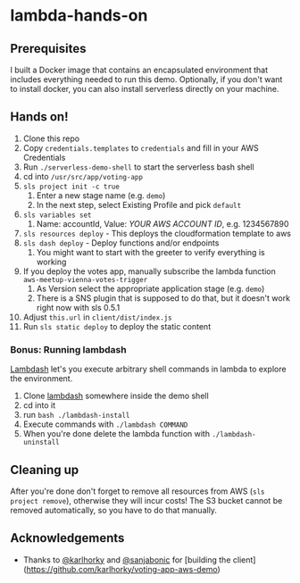 # lambda-hands-on

## Prerequisites

I built a Docker image that contains an encapsulated environment that includes everything needed to run this demo. Optionally, if you don't want to install docker, you can also install serverless directly on your machine.

## Hands on!

1. Clone this repo
2. Copy `credentials.templates` to `credentials` and fill in your AWS Credentials
3. Run `./serverless-demo-shell` to start the serverless bash shell
4. cd into `/usr/src/app/voting-app`
5. `sls project init -c true`
    1. Enter a new stage name (e.g. `demo`)
    2. In the next step, select Existing Profile and pick `default`
6. `sls variables set`
    1. Name: accountId, Value: *YOUR AWS ACCOUNT ID*, e.g. 1234567890
7. `sls resources deploy` - This deploys the cloudformation template to aws
8. `sls dash deploy` - Deploy functions and/or endpoints
    1. You might want to start with the greeter to verify everything is working
9. If you deploy the votes app, manually subscribe the lambda function `aws-meetup-vienna-votes-trigger`
    1. As Version select the appropriate application stage (e.g. `demo`)
    2. There is a SNS plugin that is supposed to do that, but it doesn't work right now with sls 0.5.1
10. Adjust `this.url` in `client/dist/index.js`
11. Run `sls static deploy` to deploy the static content

### Bonus: Running lambdash

[Lambdash](https://alestic.com/2015/06/aws-lambda-shell-2/) let's you execute arbitrary shell commands in lambda to explore the environment. 

1. Clone [lambdash](https://github.com/alestic/lambdash) somewhere inside the demo shell
2. cd into it
3. run `bash ./lambdash-install`
4. Execute commands with `./lambdash COMMAND`
5. When you're done delete the lambda function with `./lambdash-uninstall`

## Cleaning up

After you're done don't forget to remove all resources from AWS (`sls project remove`), otherwise they will incur costs! The S3 bucket cannot be removed automatically, so you have to do that manually.

## Acknowledgements

* Thanks to [@karlhorky](https://github.com/karlhorky) and [@sanjabonic](https://github.com/sanjabonic) for [building the client] (https://github.com/karlhorky/voting-app-aws-demo)
